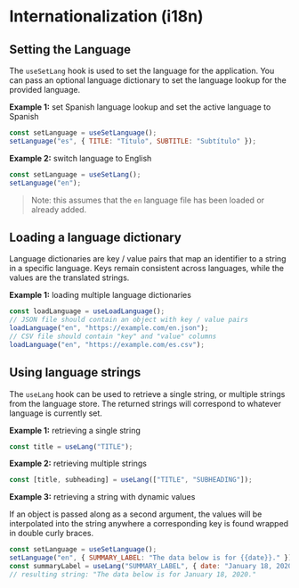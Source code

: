 # Internationalization (i18n)

## Setting the Language

The `useSetLang` hook is used to set the language for the application. You can pass an optional language dictionary to set the language lookup for the provided language.

**Example 1:** set Spanish language lookup and set the active language to Spanish

```js
const setLanguage = useSetLanguage();
setLanguage("es", { TITLE: "Título", SUBTITLE: "Subtítulo" });
```

**Example 2:** switch language to English

```js
const setLanguage = useSetLang();
setLanguage("en");
```

> Note: this assumes that the `en` language file has been loaded or already added.

## Loading a language dictionary

Language dictionaries are key / value pairs that map an identifier to a string in a specific language. Keys remain consistent across languages, while the values are the translated strings.

**Example 1:** loading multiple language dictionaries

```js
const loadLanguage = useLoadLanguage();
// JSON file should contain an object with key / value pairs
loadLanguage("en", "https://example.com/en.json");
// CSV file should contain "key" and "value" columns
loadLanguage("en", "https://example.com/es.csv");
```

## Using language strings

The `useLang` hook can be used to retrieve a single string, or multiple strings from the language store. The returned strings will correspond to whatever language is currently set.

**Example 1:** retrieving a single string

```js
const title = useLang("TITLE");
```

**Example 2:** retrieving multiple strings

```js
const [title, subheading] = useLang(["TITLE", "SUBHEADING"]);
```

**Example 3:** retrieving a string with dynamic values

If an object is passed along as a second argument, the values will be interpolated into the string anywhere a corresponding key is found wrapped in double curly braces.

```js
const setLanguage = useSetLanguage();
setLanguage("en", { SUMMARY_LABEL: "The data below is for {{date}}." });
const summaryLabel = useLang("SUMMARY_LABEL", { date: "January 18, 2020" });
// resulting string: "The data below is for January 18, 2020."
```
